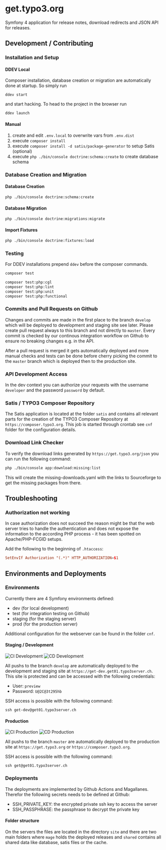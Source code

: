 # get.typo3.org

Symfony 4 application for release notes, download redirects and JSON API for
releases.

## Development / Contributing

### Installation and Setup

#### DDEV Local

Composer installation, database creation or migration are automatically done at
startup. So simply run

`ddev start`

and start hacking. To head to the project in the browser run

`ddev launch`

#### Manual

1. create and edit `.env.local` to overwrite vars from `.env.dist`
1. execute `composer install`
1. execute `composer install -d satis/package-generator` to setup Satis (optional)
1. execute `php ./bin/console doctrine:schema:create` to create database schema

### Database Creation and Migration

#### Database Creation

```bash
php ./bin/console doctrine:schema:create
```

#### Database Migration

```bash
php ./bin/console doctrine:migrations:migrate
```

#### Import Fixtures

```bash
php ./bin/console doctrine:fixtures:load
```

### Testing

For DDEV installations prepend `ddev` before the composer commands.

```bash
composer test

composer test:php:cgl
composer test:php:lint
composer test:php:unit
composer test:php:functional
```

### Commits and Pull Requests on Github

Changes and commits are made in the first place to the branch `develop` which
will be deployed to development and staging site see later. Please create
pull request always to this branch and not directly to `master`. Every commit
is checked by our continous integration workflow on Github to ensure no
breaking changes e.g. in the API.

After a pull request is merged it gets automatically deployed and more manual
checks and tests can be done before cherry picking the commit to the `master`
branch which is deployed then to the production site.

### API Development Access

In the dev context you can authorize your requests with the username `developer`
and the password `password` by default.

### Satis / TYPO3 Composer Repository

The Satis application is located at the folder `satis` and contains all relevant
parts for the creation of the TYPO3 Composer Repository at
`https://composer.typo3.org`. This job is started through crontab see `cnf`
folder for the configuration details.

### Download Link Checker

To verify the download links generated by `https://get.typo3.org/json` you can
run the following command:

```bash
php ./bin/console app:download:missing:list
```

This will create the missing-downloads.yaml with the links to Sourceforge to get
the missing packages from there.

## Troubleshooting

### Authorization not working

In case authorization does not succeed the reason might be that the web server
tries to handle the authentication and does not expose the information to the
according PHP process - it has been spotted on Apache/PHP-FCGID setups.

Add the following to the beginning of `.htaccess`:

```conf
SetEnvIf Authorization "(.*)" HTTP_AUTHORIZATION=$1
```

## Environments and Deployments

### Environments

Currently there are 4 Symfony environments defined:

* dev (for local development)
* test (for integration testing on Github)
* staging (for the staging server)
* prod (for the production server)

Additional configuration for the webserver can be found in the folder `cnf`.

#### Staging / Development

![CI Development](https://github.com/TYPO3/get.typo3.org/workflows/Integration%20(CI)/badge.svg?branch=develop)
![CD Development](https://github.com/TYPO3/get.typo3.org/workflows/Deployment%20(CD)/badge.svg?branch=develop)

All pushs to the branch `develop` are automatically deployed to the development
and staging site at `https://get-dev.get01.typo3server.ch`. This site is
protected and can be accessed with the following credentials:

* User: `preview`
* Password: `U@2C@3t295hb`

SSH access is possible with the following command:

`ssh get-dev@get01.typo3server.ch`

#### Production

![CI Production](https://github.com/TYPO3/get.typo3.org/workflows/Integration%20(CI)/badge.svg?branch=master)
![CD Production](https://github.com/TYPO3/get.typo3.org/workflows/Deployment%20(CD)/badge.svg?branch=master)

All pushs to the branch `master` are automatically deployed to the production
site at `https://get.typo3.org` or `https://composer.typo3.org`.

SSH access is possible with the following command:

`ssh get@get01.typo3server.ch`

### Deployments

The deployments are implemented by Github Actions and Magallanes. Therefor the
following secrets needs to be defined at Github:

* SSH_PRIVATE_KEY: the encrypted private ssh key to access the server
* SSH_PASSPHRASE: the passphrase to decrypt the private key

#### Folder structure

On the servers the files are located in the directory `site` and there are two
main folders where `mage` holds the deployed releases and `shared` contains
all shared data like database, satis files or the cache.
